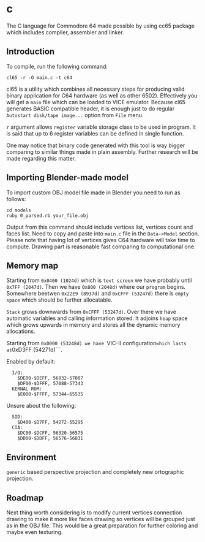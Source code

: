 # c

The C language for Commodore 64 made possible by using cc65 package which includes compiler, assembler and linker.

## Introduction

To compile, run the following command:

```cl65 -r -O main.c -t c64```

cl65 is a utility which combines all necessary steps for producing valid binary application for C64 hardware (as well as other 6502). Effectively you will get a ```main``` file which can be loaded to VICE emulator. Because cl65 generates BASIC compatible header, it is enough just to do regular ```Autostart disk/tape image...``` option from ```File``` menu.

```r``` argument allows ```register``` variable storage class to be used in program. It is said that up to 6 register variables can be defined in single function.

One may notice that binary code generated with this tool is way bigger comparing to similar things made in plain assembly. Further research will be made regarding this matter.

## Importing Blender-made model

To import custom OBJ model file made in Blender you need to run as follows:

```
cd models
ruby 0_parsed.rb your_file.obj 
```

Output from this command should include vertices list, vertices count and faces list. Need to copy and paste into ```main.c``` file in the ```Data->Model``` section. Please note that having lot of vertices gives C64 hardware will take time to compute. Drawing part is reasonable fast comparing to computational one.

## Memory map
Starting from ```0x0400 (1024d)``` which is ```text screen``` we have probably until ```0x7FF (2047d)```. Then we have ```0x800 (2048d)``` where our ```program``` begins. Somewhere beetwen ```0x22E9 (8937d)``` and
```0xCFFF (53247d)``` there is ```empty space``` which should be further allocatable. 

```Stack``` grows downwards from ```0xCFFF (53247d)```. Over there we have automatic variables and calling information stored. It adjoins ```heap``` space which grows upwards in memory and stores all the dynamic memory allocations. 

Starting from ```0xD000 (53248d) we have ```VIC-II configuration``` which lasts at ```0xD3FF (54271d)```.

Enabled by default:

```
  I/O:
    $DE00-$DEFF, 56832-57087
    $DF00-$DFFF, 57088-57343
  KERNAL ROM:
    $E000-$FFFF, 57344-65535
```

Unsure about the following:

```
  SID:
    $D400-$D7FF, 54272-55295
  CIA: 
    $DC00-$DCFF, 56320-56575
    $DD00-$DDFF, 56576-56831
```    
    

## Environment

```generic``` based perspective projection and completely new ortographic projection.

## Roadmap

Next thing worth considering is to modify current vertices connection drawing to make it more like faces drawing so vertices will be grouped just as in the OBJ file. This would be a great preparation for further coloring and maybe even texturing.
